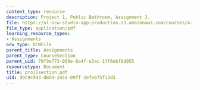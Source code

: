 ```yaml
---
content_type: resource
description: Project 1, Public Bathroom, Assignment 3.
file: https://ol-ocw-studio-app-production.s3.amazonaws.com/courses/4-104-architectural-design-intentions-spring-2004/d9c9c993d8d4245509ff2efe875f13d3_proj1section.pdf
file_type: application/pdf
learning_resource_types:
- Assignments
ocw_type: OCWFile
parent_title: Assignments
parent_type: CourseSection
parent_uid: 79f9e773-069e-6a4f-e3ac-1ff6ebf8d955
resourcetype: Document
title: proj1section.pdf
uid: d9c9c993-d8d4-2455-09ff-2efe875f13d3
---
```

